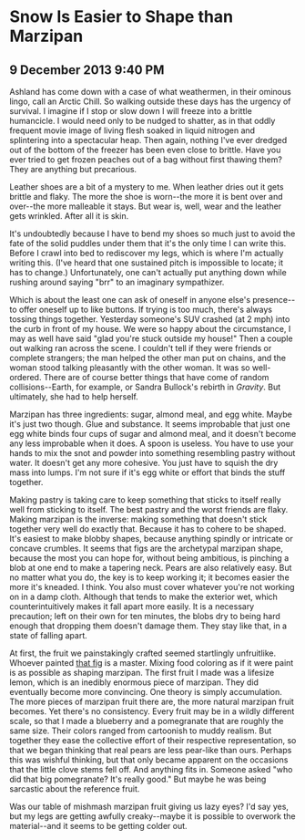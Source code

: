 # Snow Is Easier to Shape than Marzipan
## 9 December 2013 9:40 PM


Ashland has come down with a case of what weathermen, in their ominous lingo, call an Arctic Chill. So walking outside these days has the urgency of survival. I imagine if I stop or slow down I will freeze into a brittle humancicle. I would need only to be nudged to shatter, as in that oddly frequent movie image of living flesh soaked in liquid nitrogen and splintering into a spectacular heap. Then again, nothing I've ever dredged out of the bottom of the freezer has been even close to brittle. Have you ever tried to get frozen peaches out of a bag without first thawing them? They are anything but precarious.

Leather shoes are a bit of a mystery to me. When leather dries out it gets brittle and flaky. The more the shoe is worn--the more it is bent over and over--the more malleable it stays. But wear is, well, wear and the leather gets wrinkled. After all it is skin.

It's undoubtedly because I have to bend my shoes so much just to avoid the fate of the solid puddles under them that it's the only time I can write this. Before I crawl into bed to rediscover my legs, which is where I'm actually writing this. (I've heard that one sustained pitch is impossible to locate; it has to change.) Unfortunately, one can't actually put anything down while rushing around saying "brr" to an imaginary sympathizer.

Which is about the least one can ask of oneself in anyone else's presence--to offer oneself up to like buttons. If trying is too much, there's always tossing things together. Yesterday someone's SUV crashed (at 2 mph) into the curb in front of my house. We were so happy about the circumstance, I may as well have said "glad you're stuck outside my house!" Then a couple out walking ran across the scene. I couldn't tell if they were friends or complete strangers; the man helped the other man put on chains, and the woman stood talking pleasantly with the other woman. It was so well-ordered. There are of course better things that have come of random collisions--Earth, for example, or Sandra Bullock's rebirth in *Gravity*. But ultimately, she had to help herself.

Marzipan has three ingredients: sugar, almond meal, and egg white. Maybe it's just two though. Glue and substance. It seems improbable that just one egg white binds four cups of sugar and almond meal, and it doesn't become any less improbable when it does. A spoon is useless. You have to use your hands to mix the snot and powder into something resembling pastry without water. It doesn't get any more cohesive. You just have to squish the dry mass into lumps. I'm not sure if it's egg white or effort that binds the stuff together.

Making pastry is taking care to keep something that sticks to itself really well from sticking to itself. The best pastry and the worst friends are flaky. Making marzipan is the inverse: making something that doesn't stick together very well do exactly that. Because it has to cohere to be shaped. It's easiest to make blobby shapes, because anything spindly or intricate or concave crumbles. It seems that figs are the archetypal marzipan shape, because the most you can hope for, without being ambitious, is pinching a blob at one end to make a tapering neck. Pears are also relatively easy. But no matter what you do, the key is to keep working it; it becomes easier the more it's kneaded. I think. You also must cover whatever you're not working on in a damp cloth. Although that tends to make the exterior wet, which counterintuitively makes it fall apart more easily. It is a necessary precaution; left on their own for ten minutes, the blobs dry to being hard enough that dropping them doesn't damage them. They stay like that, in a state of falling apart.

At first, the fruit we painstakingly crafted seemed startlingly unfruitlike. Whoever painted [that fig][1] is a master. Mixing food coloring as if it were paint is as possible as shaping marzipan. The first fruit I made was a lifesize lemon, which is an inedibly enormous piece of marzipan. They did eventually become more convincing. One theory is simply accumulation. The more pieces of marzipan fruit there are, the more natural marzipan fruit becomes. Yet there's no consistency. Every fruit may be in a wildly different scale, so that I made a blueberry and a pomegranate that are roughly the same size. Their colors ranged from cartoonish to muddy realism. But together they ease the collective effort of their respective representation, so that we began thinking that real pears are less pear-like than ours. Perhaps this was wishful thinking, but that only became apparent on the occasions that the little clove stems fell off. And anything fits in. Someone asked "who did that big pomegranate? It's really good." But maybe he was being sarcastic about the reference fruit.

Was our table of mishmash marzipan fruit giving us lazy eyes? I'd say yes, but my legs are getting awfully creaky--maybe it is possible to overwork the material--and it seems to be getting colder out.

[1]: http://thestandardoftaste.wordpress.com/2012/04/04/christmas-recipe-4-how-to-make-marzipan-fruit/